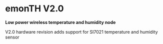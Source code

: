 # emonTH V2.0

**Low power wireless temperature and humidity node**

V2.0 hardware revision adds support for SI7021 temperature and humidity sensor